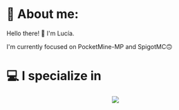 # 💞 About me:
Hello there! 👋 I'm Lucía.

I'm currently focused on PocketMine-MP and SpigotMC🙃

# 💻 I specialize in

<p align="center">
  <a href="https://skillicons.dev">
    <img src="https://skillicons.dev/icons?i=php,js,css,html,py,java,mysql,mongodb" />
  </a>
</p>

# 

